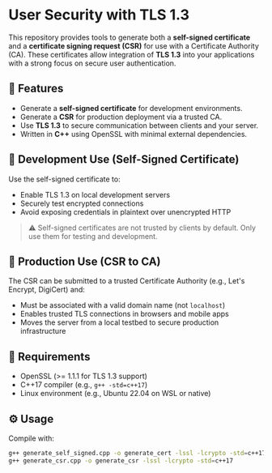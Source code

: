 # User Security with TLS 1.3

This repository provides tools to generate both a **self-signed certificate** and a **certificate signing request (CSR)** for use with a Certificate Authority (CA). These certificates allow integration of **TLS 1.3** into your applications with a strong focus on secure user authentication.

## 🔐 Features

- Generate a **self-signed certificate** for development environments.
- Generate a **CSR** for production deployment via a trusted CA.
- Use **TLS 1.3** to secure communication between clients and your server.
- Written in **C++** using OpenSSL with minimal external dependencies.

## 🧪 Development Use (Self-Signed Certificate)

Use the self-signed certificate to:

- Enable TLS 1.3 on local development servers
- Securely test encrypted connections
- Avoid exposing credentials in plaintext over unencrypted HTTP

> ⚠️ Self-signed certificates are not trusted by clients by default. Only use them for testing and development.

## 🚀 Production Use (CSR to CA)

The CSR can be submitted to a trusted Certificate Authority (e.g., Let's Encrypt, DigiCert) and:

- Must be associated with a valid domain name (not `localhost`)
- Enables trusted TLS connections in browsers and mobile apps
- Moves the server from a local testbed to secure production infrastructure


## 🔧 Requirements

- OpenSSL (>= 1.1.1 for TLS 1.3 support)
- C++17 compiler (e.g., `g++ -std=c++17`)
- Linux environment (e.g., Ubuntu 22.04 on WSL or native)

## ⚙️ Usage

Compile with:
```bash
g++ generate_self_signed.cpp -o generate_cert -lssl -lcrypto -std=c++17
g++ generate_csr.cpp -o generate_csr -lssl -lcrypto -std=c++17


